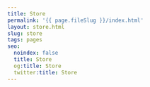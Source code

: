 ```yaml
---
title: Store
permalink: '{{ page.fileSlug }}/index.html'
layout: store.html
slug: store
tags: pages
seo:
  noindex: false
  title: Store
  og:title: Store
  twitter:title: Store
---
```



